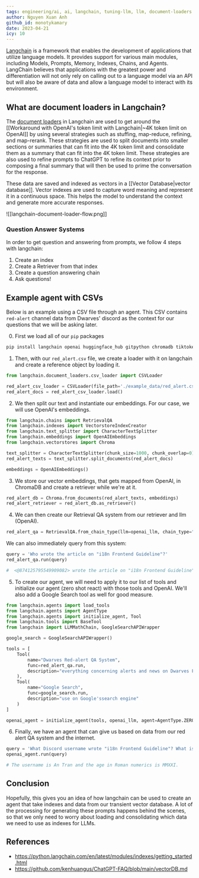 ```yaml
---
tags: engineering/ai, ai, langchain, tuning-llm, llm, document-loaders
author: Nguyen Xuan Anh
github_id: monotykamary
date: 2023-04-21
icy: 10
---
```


[Langchain](https://python.langchain.com/) is a framework that enables the development of applications that utilize language models. It provides support for various main modules, including Models, Prompts, Memory, Indexes, Chains, and Agents. LangChain believes that applications with the greatest power and differentiation will not only rely on calling out to a language model via an API but will also be aware of data and allow a language model to interact with its environment.

## What are document loaders in Langchain?

The [document loaders](https://python.langchain.com/en/latest/modules/indexes/document_loaders.html) in Langchain are used to get around the [[Workaround with OpenAI's token limit with Langchain|~4K token limit on OpenAI]] by using several strategies such as stuffing, map-reduce, refining, and map-rerank. These strategies are used to split documents into smaller sections or summaries that can fit into the 4K token limit and consolidate them as a summary that can fit into the 4K token limit. These strategies are also used to refine prompts to ChatGPT to refine its context prior to composing a final summary that will then be used to prime the conversation for the response.

These data are saved and indexed as vectors in a [[Vector Database|vector database]]. Vector indexes are used to capture word meaning and represent it in a continuous space. This helps the model to understand the context and generate more accurate responses.

![[langchain-document-loader-flow.png]]

### Question Answer Systems

In order to get question and answering from prompts, we follow 4 steps with langchain:
1.  Create an index
2.  Create a Retriever from that index
3.  Create a question answering chain
4.  Ask questions!

## Example agent with CSVs

Below is an example using a CSV file through an agent. This CSV contains `red-alert` channel data from Dwarves' discord as the context for our questions that we will be asking later.

0. First we load all of our `pip` packages
```sh
pip install langchain openai huggingface_hub gitpython chromadb tiktoken google-api-python-client llama-cpp-python
```
1. Then, with our `red_alert.csv` file, we create a loader with it on langchain and create a reference object by loading it.
```python
from langchain.document_loaders.csv_loader import CSVLoader

red_alert_csv_loader = CSVLoader(file_path='./example_data/red_alert.csv')
red_alert_docs = red_alert_csv_loader.load()
```
2. We then split our text and instantiate our embeddings. For our case, we will use OpenAI's embeddings.
```python
from langchain.chains import RetrievalQA
from langchain.indexes import VectorstoreIndexCreator
from langchain.text_splitter import CharacterTextSplitter
from langchain.embeddings import OpenAIEmbeddings
from langchain.vectorstores import Chroma

text_splitter = CharacterTextSplitter(chunk_size=1000, chunk_overlap=0)
red_alert_texts = text_splitter.split_documents(red_alert_docs)

embeddings = OpenAIEmbeddings()
```
3. We store our vector embeddings, that gets mapped from OpenAI, in ChromaDB and create a retriever while we're at it.
```python
red_alert_db = Chroma.from_documents(red_alert_texts, embeddings)
red_alert_retriever = red_alert_db.as_retriever()
```
4. We can then create our Retrieval QA system from our retriever and llm (OpenAI).
```python
red_alert_qa = RetrievalQA.from_chain_type(llm=openai_llm, chain_type="stuff", retriever=red_alert_retriever)
```
We can also immediately query from this system:
```python
query = 'Who wrote the article on "i18n Frontend Guideline"?'
red_alert_qa.run(query)

#  <@874125795549909082> wrote the article on "i18n Frontend Guideline".
```
5. To create our agent, we will need to apply it to our list of tools and initialize our agent (zero shot react) with those tools and OpenAI. We'll also add a Google Search tool as well for good measure.
```python
from langchain.agents import load_tools
from langchain.agents import AgentType
from langchain.agents import initialize_agent, Tool
from langchain.tools import BaseTool
from langchain import LLMMathChain, GoogleSearchAPIWrapper

google_search = GoogleSearchAPIWrapper()

tools = [
    Tool(
        name="Dwarves Red-alert QA System",
        func=red_alert_qa.run,
        description="everything concerning alerts and news on Dwarves Foundation Discord."
    ),
    Tool(
        name="Google Search",
        func=google_search.run,
        description="use on Google'ssearch engine"
    )
]

openai_agent = initialize_agent(tools, openai_llm, agent=AgentType.ZERO_SHOT_REACT_DESCRIPTION, verbose=True)
```
6. Finally, we have an agent that can give us based on data from our red alert QA system and the internet.
```python
query = 'What Discord username wrote "i18n Frontend Guideline"? What is his age in roman numerics?'
openai_agent.run(query)

# The username is An Tran and the age in Roman numerics is MMXXI.
```

## Conclusion

Hopefully, this gives you an idea of how langchain can be used to create an agent that take indexes and data from our transient vector database. A lot of the processing for generating these prompts happens behind the scenes, so that we only need to worry about loading and consolidating which data we need to use as indexes for LLMs.

## References
- https://python.langchain.com/en/latest/modules/indexes/getting_started.html
- https://github.com/kenhuangus/ChatGPT-FAQ/blob/main/vectorDB.md